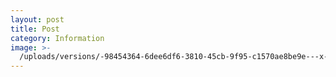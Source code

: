 ```yaml
---
layout: post
title: Post
category: Information
image: >-
  /uploads/versions/-98454364-6dee6df6-3810-45cb-9f95-c1570ae8be9e---x----660-371x---.jpg
---
```

